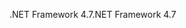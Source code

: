 <span data-ttu-id="6d2eb-101">.NET Framework 4.7</span><span class="sxs-lookup"><span data-stu-id="6d2eb-101">.NET Framework 4.7</span></span>